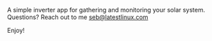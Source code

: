 A simple inverter app for gathering and monitoring your solar system.  Questions?  Reach out to me seb@latestlinux.com

Enjoy!
